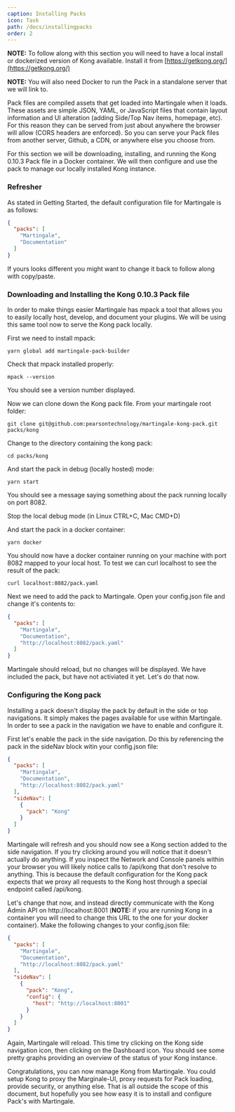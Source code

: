 ```yaml
---
caption: Installing Packs
icon: Task
path: /docs/installingpacks
order: 2
---
```


**NOTE:** To follow along with this section you will need to have a local install or dockerized version of Kong available.  Install it from [https://getkong.org/](https://getkong.org/)

**NOTE:** You will also need Docker to run the Pack in a standalone server that we will link to.

Pack files are compiled assets that get loaded into Martingale when it loads.  These assets are simple JSON, YAML, or JavaScript files that contain layout information and UI alteration (adding Side/Top Nav items, homepage, etc).  For this reason they can be served from just about anywhere the browser will allow (CORS headers are enforced).  So you can serve your Pack files from another server, Github, a CDN, or anywhere else you choose from.

For this section we will be downloading, installing, and running the Kong 0.10.3 Pack file in a Docker container.  We will then configure and use the pack to manage our locally installed Kong instance.

### Refresher

As stated in Getting Started, the default configuration file for Martingale is as follows:

``` json
{
  "packs": [
    "Martingale",
    "Documentation"
  ]
}
```

If yours looks different you might want to change it back to follow along with copy/paste.

### Downloading and Installing the Kong 0.10.3 Pack file

In order to make things easier Martingale has mpack a tool that allows you to easily locally host, develop, and document your plugins.  We will be using this same tool now to serve the Kong pack locally.

First we need to install mpack:

``` shell
yarn global add martingale-pack-builder
```

Check that mpack installed properly:

``` shell
mpack --version
```

You should see a version number displayed.

Now we can clone down the Kong pack file.  From your martingale root folder:

``` shell
git clone git@github.com:pearsontechnology/martingale-kong-pack.git packs/kong
```

Change to the directory containing the kong pack:

``` shell
cd packs/kong
```

And start the pack in debug (locally hosted) mode:

``` shell
yarn start
```

You should see a message saying something about the pack running locally on port 8082.

Stop the local debug mode (in Linux CTRL+C, Mac CMD+D)

And start the pack in a docker container:

``` shell
yarn docker
```

You should now have a docker container running on your machine with port 8082 mapped to your local host.  To test we can curl localhost to see the result of the pack:

``` shell
curl localhost:8082/pack.yaml
```

Next we need to add the pack to Martingale.  Open your config.json file and change it's contents to:

``` json
{
  "packs": [
    "Martingale",
    "Documentation",
    "http://localhost:8082/pack.yaml"
  ]
}
```

Martingale should reload, but no changes will be displayed.  We have included the pack, but have not activiated it yet.  Let's do that now.

### Configuring the Kong pack

Installing a pack doesn't display the pack by default in the side or top navigations.  It simply makes the pages available for use within Martingale.  In order to see a pack in the navigation we have to enable and configure it.

First let's enable the pack in the side navigation.  Do this by referencing the pack in the sideNav block witin your config.json file:

``` json
{
  "packs": [
    "Martingale",
    "Documentation",
    "http://localhost:8082/pack.yaml"
  ],
  "sideNav": [
    {
      "pack": "Kong"
    }
  ]
}
```

Martingale will refresh and you should now see a Kong section added to the side navigation.  If you try clicking around you will notice that it doesn't actually do anything.  If you inspect the Network and Console panels within your browser you will likely notice calls to /api/kong that don't resolve to anything.  This is because the default configuration for the Kong pack expects that we proxy all requests to the Kong host through a special endpoint called /api/kong.

Let's change that now, and instead directly communicate with the Kong Admin API on http://localhost:8001 (**NOTE:** if you are running Kong in a container you will need to change this URL to the one for your docker container).  Make the following changes to your config.json file:

``` json
{
  "packs": [
    "Martingale",
    "Documentation",
    "http://localhost:8082/pack.yaml"
  ],
  "sideNav": [
    {
      "pack": "Kong",
      "config": {
        "host": "http://localhost:8001"
      }
    }
  ]
}
```

Again, Martingale will reload.  This time try clicking on the Kong side navigation icon, then clicking on the Dashboard icon.  You should see some pretty graphs providing an overview of the status of your Kong instance.

Congratulations, you can now manage Kong from Martingale.  You could setup Kong to proxy the Marginale-UI, proxy requests for Pack loading, provide security, or anything else.  That is all outside the scope of this document, but hopefully you see how easy it is to install and configure Pack's with Martingale.
